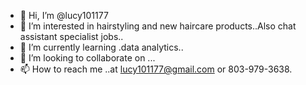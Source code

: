 - 👋 Hi, I’m @lucy101177
- 👀 I’m interested in hairstyling and new  haircare products..Also chat assistant specialist jobs..
- 🌱 I’m currently learning .data analytics..
- 💞️ I’m looking to collaborate on ...
- 📫 How to reach me ..at lucy101177@gmail.com or 803-979-3638.

<!---
lucy101177/lucy101177 is a ✨ special ✨ repository because its `README.md` (this file) appears on your GitHub profile.
You can click the Preview link to take a look at your changes.
--->

